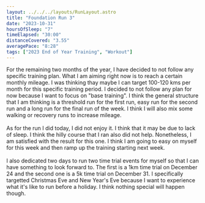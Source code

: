 ```yaml
---
layout: ../../../layouts/RunLayout.astro
title: "Foundation Run 3"
date: "2023-10-31"
hoursOfSleep: "7"
timeElapsed: "30:00"
distanceCovered: "3.55"
averagePace: "8:28"
tags: ["2023 End of Year Training", "Workout"]
---
```


For the remaining two months of the year, I have decided to not follow any specific training plan. What I am aiming right now is to reach a certain monthly mileage. I was thinking thay maybe I can target 100-120 kms per month for this specific training period. I decided to not follow any plan for now because I want to focus on "base training". I think the general structure that I am thinking is a threshold run for the first run, easy run for the second run and a long run for the final run of the week. I think I will also mix some walking or recovery runs to increase mileage.
<br/><br/>
As for the run I did today, I did not enjoy it. I think that it may be due to lack of sleep. I think the hilly course that I ran also did not help. Nonetheless, I am satisfied with the result for this one. I think I am going to easy on myself for this week and then ramp up the training starting next week.
<br/><br/>
I also dedicated two days to run two time trial events for myself so that I can have something to look forward to. The first is a 1km time trial on December 24 and the second one is a 5k time trial on December 31. I specifically targetted Christmas Eve and New Year's Eve because I want to experience what it's like to run before a holiday. I think nothing special will happen though.
